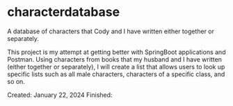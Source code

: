 # characterdatabase
A database of characters that Cody and I have written either together or separately. 

This project is my attempt at getting better with SpringBoot applications and Postman. Using characters from books that my husband and I have written (either
together or separately), I will create a list that allows users to look up specific lists such as all male characters, characters of a specific class, and so 
on. 

Created: January 22, 2024
Finished: 
